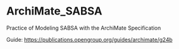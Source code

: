 # ArchiMate_SABSA

Practice of Modeling SABSA with the ArchiMate Specification


Guide: https://publications.opengroup.org/guides/archimate/g24b